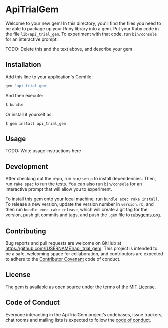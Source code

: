 # ApiTrialGem

Welcome to your new gem! In this directory, you'll find the files you need to be able to package up your Ruby library into a gem. Put your Ruby code in the file `lib/api_trial_gem`. To experiment with that code, run `bin/console` for an interactive prompt.

TODO: Delete this and the text above, and describe your gem

## Installation

Add this line to your application's Gemfile:

```ruby
gem 'api_trial_gem'
```

And then execute:

    $ bundle

Or install it yourself as:

    $ gem install api_trial_gem

## Usage

TODO: Write usage instructions here

## Development

After checking out the repo, run `bin/setup` to install dependencies. Then, run `rake spec` to run the tests. You can also run `bin/console` for an interactive prompt that will allow you to experiment.

To install this gem onto your local machine, run `bundle exec rake install`. To release a new version, update the version number in `version.rb`, and then run `bundle exec rake release`, which will create a git tag for the version, push git commits and tags, and push the `.gem` file to [rubygems.org](https://rubygems.org).

## Contributing

Bug reports and pull requests are welcome on GitHub at https://github.com/[USERNAME]/api_trial_gem. This project is intended to be a safe, welcoming space for collaboration, and contributors are expected to adhere to the [Contributor Covenant](http://contributor-covenant.org) code of conduct.

## License

The gem is available as open source under the terms of the [MIT License](https://opensource.org/licenses/MIT).

## Code of Conduct

Everyone interacting in the ApiTrialGem project’s codebases, issue trackers, chat rooms and mailing lists is expected to follow the [code of conduct](https://github.com/[USERNAME]/api_trial_gem/blob/master/CODE_OF_CONDUCT.md).
